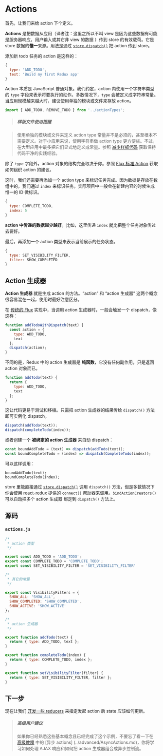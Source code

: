 # Actions

首先，让我们来给 action 下个定义。

**Actions** 是把数据从应用（译者注：这里之所以不叫 view 是因为这些数据有可能是服务器响应，用户输入或其它非 view 的数据 ）传到 store 的有效载荷。它是 store 数据的**惟一**来源。用法是通过 [`store.dispatch()`](../api/Store.md#dispatch) 把 action 传到 store。

添加新 todo 任务的 action 是这样的：

```js
{
  type: 'ADD_TODO',
  text: 'Build my first Redux app'
}
```

Action 本质是 JavaScript 普通对象。我们约定，action 内使用一个字符串类型的 `type` 字段来表示将要执行的动作。多数情况下，`type` 会被定义成字符串常量。当应用规模越来越大时，建议使用单独的模块或文件来存放 action。

```js
import { ADD_TODO, REMOVE_TODO } from '../actionTypes';
```

>##### 样板文件使用提醒

>使用单独的模块或文件来定义 action type 常量并不是必须的，甚至根本不需要定义。对于小应用来说，使用字符串做 action type 更方便些。不过，在大型应用中最多把它们显式地定义成常量。参照 [减少样板代码](../recipes/ReducingBoilerplate.md) 获取保持代码干净的实践经验。

除了 `type` 字段外，action 对象的结构完全取决于你。参照 [Flux 标准 Action](https://github.com/acdlite/flux-standard-action) 获取如何组织 action 的建议。

这时，我们还需要再添加一个 action type 来标记任务完成。因为数据是存放在数组中的，我们通过 `index` 来标识任务。实际项目中一般会在新建内容的时候生成惟一的 ID 做标识。

```js
{
  type: COMPLETE_TODO,
  index: 5
}
```
**action 中传递的数据越少越好**。比如，这里传递 `index` 就比把整个任务对象传过去要好。

最后，再添加一个 action 类型来表示当前展示的任务状态。

```js
{
  type: SET_VISIBILITY_FILTER,
  filter: SHOW_COMPLETED
}
```

## Action 生成器

**Action 生成器** 就是生成 action 的方法。“action” 和 “action 生成器” 这两个概念很容易混在一起，使用时最好注意区分。

在 [传统的 Flux](http://facebook.github.io/flux) 实现中，当调用 action 生成器时，一般会触发一个 dispatch，像这样：

```js
function addTodoWithDispatch(text) {
  const action = {
    type: ADD_TODO,
    text
  };
  dispatch(action);
}
```
不同的是，Redux 中的 action 生成器是 **纯函数**，它没有任何副作用，只是返回 action 对象而已。

```js
function addTodo(text) {
  return {
    type: ADD_TODO,
    text
  };
}
```

这让代码更易于测试和移植。只需把 action 生成器的结果传给 `dispatch()` 方法即可实例化 dispatch。

```js
dispatch(addTodo(text));
dispatch(completeTodo(index));
```

或者创建一个 **被绑定的 action 生成器** 来自动 dispatch：

```js
const boundAddTodo = (text) => dispatch(addTodo(text));
const boundCompleteTodo = (index) => dispatch(CompleteTodo(index));
```

可以这样调用：

```
boundAddTodo(text);
boundCompleteTodo(index);
```

store 里能直接通过 [`store.dispatch()`](../api/Store.md#dispatch) 调用 `dispatch()` 方法，但是多数情况下你会使用 [react-redux](http://github.com/gaearon/react-redux) 提供的 `connect()` 帮助器来调用。[`bindActionCreators()`](../api/bindActionCreators.md) 可以自动把多个 action 生成器 绑定到 `dispatch()` 方法上。

## 源码

### `actions.js`

```js
/*
 * action 类型
 */

export const ADD_TODO = 'ADD_TODO';
export const COMPLETE_TODO = 'COMPLETE_TODO';
export const SET_VISIBILITY_FILTER = 'SET_VISIBILITY_FILTER'

/*
 * 其它的常量
 */

export const VisibilityFilters = {
  SHOW_ALL: 'SHOW_ALL',
  SHOW_COMPLETED: 'SHOW_COMPLETED',
  SHOW_ACTIVE: 'SHOW_ACTIVE'
};

/*
 * action 生成器
 */

export function addTodo(text) {
  return { type: ADD_TODO, text };
}

export function completeTodo(index) {
  return { type: COMPLETE_TODO, index };
}

export function setVisibilityFilter(filter) {
  return { type: SET_VISIBILITY_FILTER, filter };
}
```

## 下一步

现在让我们 [开发一些 reducers](Reducers.md) 来指定发起 action 后 state 应该如何更新。

>##### 高级用户建议
>如果你已经熟悉这些基本概念且已经完成了这个示例，不要忘了看一下在 [高级教程](../advanced/README.md) 中的 [异步 actions] (../advanced/AsyncActions.md)，你将学习如何处理 AJAX 响应和如何把 action 生成器组合成异步控制流。